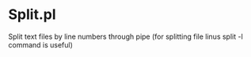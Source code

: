 Split.pl
========

Split text files by line numbers through pipe (for splitting file linus split -l command is useful)
